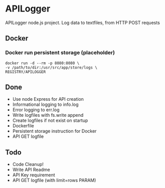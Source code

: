 # APILogger

APILogger node.js project.
Log data to textfiles, from HTTP POST requests

## Docker
### Docker run persistent storage (placeholder)
```
docker run -d --rm -p 8080:8080 \
-v /path/to/dir:/usr/src/app/store/logs \
REGISTRY/APILOGGER
```

## Done
* Use node Express for API creation
* Informational logging to info.log 
* Error logging to err.log
* Write logfiles with fs.write append
* Create logfiles if not exist on startup
* Dockerfile
* Persistent storage instruction for Docker
* API GET logfile 

## Todo
* Code Cleanup!
* Write API Readme
* API Key requirement
* API GET logfile (with limit=rows PARAM)